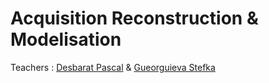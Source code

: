# Acquisition Reconstruction & Modelisation #

Teachers : [Desbarat Pascal](http://dept-info.labri.fr/~desbarat/ARM) & [Gueorguieva Stefka]()
